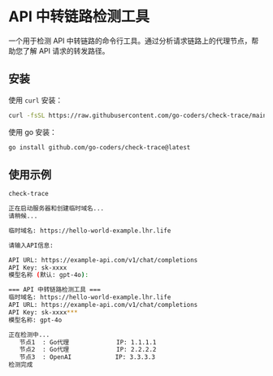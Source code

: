 # API 中转链路检测工具

一个用于检测 API 中转链路的命令行工具。通过分析请求链路上的代理节点，帮助您了解 API 请求的转发路径。

## 安装

使用 `curl` 安装：

```bash
curl -fsSL https://raw.githubusercontent.com/go-coders/check-trace/main/install.sh | bash
```

使用 go 安装：

```bash
go install github.com/go-coders/check-trace@latest
```

## 使用示例

```bash
check-trace

正在启动服务器和创建临时域名...
请稍候...

临时域名: https://hello-world-example.lhr.life

请输入API信息:

API URL: https://example-api.com/v1/chat/completions
API Key: sk-xxxx
模型名称 (默认: gpt-4o):

=== API 中转链路检测工具 ===
临时域名: https://hello-world-example.lhr.life
API URL: https://example-api.com/v1/chat/completions
API Key: sk-xxxx***
模型名称: gpt-4o

正在检测中...
   节点1  : Go代理             IP: 1.1.1.1
   节点2  : Go代理             IP: 2.2.2.2
   节点3  : OpenAI            IP: 3.3.3.3
检测完成
```
